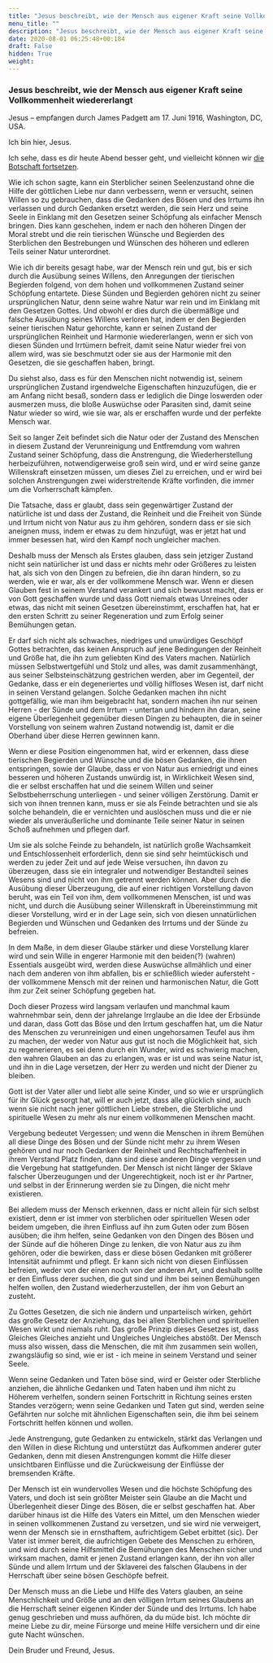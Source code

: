 ```yaml
---
title: "Jesus beschreibt, wie der Mensch aus eigener Kraft seine Vollkommenheit wiedererlangt"
menu_title: ""
description: "Jesus beschreibt, wie der Mensch aus eigener Kraft seine Vollkommenheit wiedererlangt"
date: 2020-08-01 06:25:48+00:184
draft: False
hidden: True
weight:
---
```

### Jesus beschreibt, wie der Mensch aus eigener Kraft seine Vollkommenheit wiedererlangt

Jesus – empfangen durch James Padgett am 17. Juni 1916, Washington, DC, USA.

Ich bin hier, Jesus.

Ich sehe, dass es dir heute Abend besser geht, und vielleicht können wir [die Botschaft fortsetzen](/padgett-botschaften/padgett-botschaften-in-reihenfolge-des-datums/padgett-botschaften-1916/was-der-mensch-tun-muss-um-seine-natuerliche-liebe-zu-laeutern-jep-jesus-11-juni-1916/).

Wie ich schon sagte, kann ein Sterblicher seinen Seelenzustand ohne die Hilfe der göttlichen Liebe nur dann verbessern, wenn er versucht, seinen Willen so zu gebrauchen, dass die Gedanken des Bösen und des Irrtums ihn verlassen und durch Gedanken ersetzt werden, die sein Herz und seine Seele in Einklang mit den Gesetzen seiner Schöpfung als einfacher Mensch bringen. Dies kann geschehen, indem er nach den höheren Dingen der Moral strebt und die rein tierischen Wünsche und Begierden des Sterblichen den Bestrebungen und Wünschen des höheren und edleren Teils seiner Natur unterordnet.

Wie ich dir bereits gesagt habe, war der Mensch rein und gut, bis er sich durch die Ausübung seines Willens, den Anregungen der tierischen Begierden folgend, von dem hohen und vollkommenen Zustand seiner Schöpfung entartete. Diese Sünden und Begierden gehören nicht zu seiner ursprünglichen Natur, denn seine wahre Natur war rein und im Einklang mit den Gesetzen Gottes. Und obwohl er dies durch die übermäßige und falsche Ausübung seines Willens verloren hat, indem er den Begierden seiner tierischen Natur gehorchte, kann er seinen Zustand der ursprünglichen Reinheit und Harmonie wiedererlangen, wenn er sich von diesen Sünden und Irrtümern befreit, damit seine Natur wieder frei von allem wird, was sie beschmutzt oder sie aus der Harmonie mit den Gesetzen, die sie geschaffen haben, bringt.

Du siehst also, dass es für den Menschen nicht notwendig ist, seinem ursprünglichen Zustand irgendwelche Eigenschaften hinzuzufügen, die er am Anfang nicht besaß, sondern dass er lediglich die Dinge loswerden oder ausmerzen muss, die bloße Auswüchse oder Parasiten sind, damit seine Natur wieder so wird, wie sie war, als er erschaffen wurde und der perfekte Mensch war.

Seit so langer Zeit befindet sich die Natur oder der Zustand des Menschen in diesem Zustand der Verunreinigung und Entfremdung vom wahren Zustand seiner Schöpfung, dass die Anstrengung, die Wiederherstellung herbeizuführen, notwendigerweise groß sein wird, und er wird seine ganze Willenskraft einsetzen müssen, um dieses Ziel zu erreichen, und er wird bei solchen Anstrengungen zwei widerstreitende Kräfte vorfinden, die immer um die Vorherrschaft kämpfen.

Die Tatsache, dass er glaubt, dass sein gegenwärtiger Zustand der natürliche ist und dass der Zustand, die Reinheit und die Freiheit von Sünde und Irrtum nicht von Natur aus zu ihm gehören, sondern dass er sie sich aneignen muss, indem er etwas zu dem hinzufügt, was er jetzt hat und immer besessen hat, wird den Kampf noch ungleicher machen.

Deshalb muss der Mensch als Erstes glauben, dass sein jetziger Zustand nicht sein natürlicher ist und dass er nichts mehr oder Größeres zu leisten hat, als sich von den Dingen zu befreien, die ihn daran hindern, so zu werden, wie er war, als er der vollkommene Mensch war. Wenn er diesen Glauben fest in seinem Verstand verankert und sich bewusst macht, dass er von Gott geschaffen wurde und dass Gott niemals etwas Unreines oder etwas, das nicht mit seinen Gesetzen übereinstimmt, erschaffen hat, hat er den ersten Schritt zu seiner Regeneration und zum Erfolg seiner Bemühungen getan.

Er darf sich nicht als schwaches, niedriges und unwürdiges Geschöpf Gottes betrachten, das keinen Anspruch auf jene Bedingungen der Reinheit und Größe hat, die ihn zum geliebten Kind des Vaters machen. Natürlich müssen Selbstwertgefühl und Stolz und alles, was damit zusammenhängt, aus seiner Selbsteinschätzung gestrichen werden, aber im Gegenteil, der Gedanke, dass er ein degeneriertes und völlig hilfloses Wesen ist, darf nicht in seinen Verstand gelangen. Solche Gedanken machen ihn nicht gottgefällig, wie man ihm beigebracht hat, sondern machen ihn nur seinen Herren - der Sünde und dem Irrtum - untertan und hindern ihn daran, seine eigene Überlegenheit gegenüber diesen Dingen zu behaupten, die in seiner Vorstellung von seinem wahren Zustand notwendig ist, damit er die Oberhand über diese Herren gewinnen kann.

Wenn er diese Position eingenommen hat, wird er erkennen, dass diese tierischen Begierden und Wünsche und die bösen Gedanken, die ihnen entspringen, sowie der Glaube, dass er von Natur aus erniedrigt und eines besseren und höheren Zustands unwürdig ist, in Wirklichkeit Wesen sind, die er selbst erschaffen hat und die seinem Willen und seiner Selbstbeherrschung unterliegen - und seiner völligen Zerstörung. Damit er sich von ihnen trennen kann, muss er sie als Feinde betrachten und sie als solche behandeln, die er vernichten und auslöschen muss und die er nie wieder als unveräußerliche und dominante Teile seiner Natur in seinen Schoß aufnehmen und pflegen darf.

Um sie als solche Feinde zu behandeln, ist natürlich große Wachsamkeit und Entschlossenheit erforderlich, denn sie sind sehr heimtückisch und werden zu jeder Zeit und auf jede Weise versuchen, ihn davon zu überzeugen, dass sie ein integraler und notwendiger Bestandteil seines Wesens sind und nicht von ihm getrennt werden können. Aber durch die Ausübung dieser Überzeugung, die auf einer richtigen Vorstellung davon beruht, was ein Teil von ihm, dem vollkommenen Menschen, ist und was nicht, und durch die Ausübung seiner Willenskraft in Übereinstimmung mit dieser Vorstellung, wird er in der Lage sein, sich von diesen unnatürlichen Begierden und Wünschen und Gedanken des Irrtums und der Sünde zu befreien.

In dem Maße, in dem dieser Glaube stärker und diese Vorstellung klarer wird und sein Wille in engerer Harmonie mit den beiden(?) (wahren) Essentials ausgeübt wird, werden diese Auswüchse allmählich und einer nach dem anderen von ihm abfallen, bis er schließlich wieder aufersteht - der vollkommene Mensch mit der reinen und harmonischen Natur, die Gott ihm zur Zeit seiner Schöpfung gegeben hat.

Doch dieser Prozess wird langsam verlaufen und manchmal kaum wahrnehmbar sein, denn der jahrelange Irrglaube an die Idee der Erbsünde und daran, dass Gott das Böse und den Irrtum geschaffen hat, um die Natur des Menschen zu verunreinigen und einen ungehorsamen Teufel aus ihm zu machen, der weder von Natur aus gut ist noch die Möglichkeit hat, sich zu regenerieren, es sei denn durch ein Wunder, wird es schwierig machen, den wahren Glauben an das zu erlangen, was er ist und was seine Natur ist, und ihn in die Lage versetzen, der Herr zu werden und nicht der Diener zu bleiben.

Gott ist der Vater aller und liebt alle seine Kinder, und so wie er ursprünglich für ihr Glück gesorgt hat, will er auch jetzt, dass alle glücklich sind, auch wenn sie nicht nach jener göttlichen Liebe streben, die Sterbliche und spirituelle Wesen zu mehr als nur einem vollkommenen Menschen macht.

Vergebung bedeutet Vergessen; und wenn die Menschen in ihrem Bemühen all diese Dinge des Bösen und der Sünde nicht mehr zu ihrem Wesen gehören und nur noch Gedanken der Reinheit und Rechtschaffenheit in ihrem Verstand Platz finden, dann sind diese anderen Dinge vergessen und die Vergebung hat stattgefunden. Der Mensch ist nicht länger der Sklave falscher Überzeugungen und der Ungerechtigkeit, noch ist er ihr Partner, und selbst in der Erinnerung werden sie zu Dingen, die nicht mehr existieren.

Bei alledem muss der Mensch erkennen, dass er nicht allein für sich selbst existiert, denn er ist immer von sterblichen oder spirituellen Wesen oder beidem umgeben, die ihren Einfluss auf ihn zum Guten oder zum Bösen ausüben; die ihm helfen, seine Gedanken von den Dingen des Bösen und der Sünde auf die höheren Dinge zu lenken, die von Natur aus zu ihm gehören, oder die bewirken, dass er diese bösen Gedanken mit größerer Intensität aufnimmt und pflegt. Er kann sich nicht von diesen Einflüssen befreien, weder von der einen noch von der anderen Art, und deshalb sollte er den Einfluss derer suchen, die gut sind und ihm bei seinen Bemühungen helfen wollen, den Zustand wiederherzustellen, der ihm von Geburt an zusteht.

Zu Gottes Gesetzen, die sich nie ändern und unparteiisch wirken, gehört das große Gesetz der Anziehung, das bei allen Sterblichen und spirituellen Wesen wirkt und niemals ruht. Das große Prinzip dieses Gesetzes ist, dass Gleiches Gleiches anzieht und Ungleiches Ungleiches abstößt. Der Mensch muss also wissen, dass die Menschen, die mit ihm zusammen sein wollen, zwangsläufig so sind, wie er ist - ich meine in seinem Verstand und seiner Seele.

Wenn seine Gedanken und Taten böse sind, wird er Geister oder Sterbliche anziehen, die ähnliche Gedanken und Taten haben und ihm nicht zu Höherem verhelfen, sondern seinen Fortschritt in Richtung seines ersten Standes verzögern; wenn seine Gedanken und Taten gut sind, werden seine Gefährten nur solche mit ähnlichen Eigenschaften sein, die ihm bei seinem Fortschritt helfen können und wollen.

Jede Anstrengung, gute Gedanken zu entwickeln, stärkt das Verlangen und den Willen in diese Richtung und unterstützt das Aufkommen anderer guter Gedanken, denn mit diesen Anstrengungen kommt die Hilfe dieser unsichtbaren Einflüsse und die Zurückweisung der Einflüsse der bremsenden Kräfte.

Der Mensch ist ein wundervolles Wesen und die höchste Schöpfung des Vaters, und doch ist sein größter Meister sein Glaube an die Macht und Überlegenheit dieser Dinge des Bösen, die er selbst geschaffen hat. Aber darüber hinaus ist die Hilfe des Vaters ein Mittel, um den Menschen wieder in seinen vollkommenen Zustand zu versetzen, und sie wird nie verweigert, wenn der Mensch sie in ernsthaftem, aufrichtigem Gebet erbittet (sic). Der Vater ist immer bereit, die aufrichtigen Gebete des Menschen zu erhören, und wird durch seine Hilfsmittel die Bemühungen des Menschen sicher und wirksam machen, damit er jenen Zustand erlangen kann, der ihn von aller Sünde und allem Irrtum und der Sklaverei des falschen Glaubens in der Herrschaft über seine bösen Geschöpfe befreit.

Der Mensch muss an die Liebe und Hilfe des Vaters glauben, an seine Menschlichkeit und Größe und an den völligen Irrtum seines Glaubens an die Herrschaft seiner eigenen Kinder der Sünde und des Irrtums. Ich habe genug geschrieben und muss aufhören, da du müde bist.
Ich möchte dir meine Liebe zu dir, meine Fürsorge und meine Hilfe versichern und dir eine gute Nacht wünschen.

Dein Bruder und Freund, Jesus.
